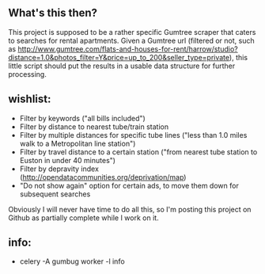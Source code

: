 ## What's this then?

This project is supposed to be a rather specific Gumtree scraper that caters to searches for rental apartments. Given a Gumtree url (filtered or not, such as http://www.gumtree.com/flats-and-houses-for-rent/harrow/studio?distance=1.0&photos_filter=Y&price=up_to_200&seller_type=private), this little script should put the results in a usable data structure for further processing.

## wishlist:

- Filter by keywords ("all bills included")
- Filter by distance to nearest tube/train station
- Filter by multiple distances for specific tube lines ("less than 1.0 miles walk to a Metropolitan line station")
- Filter by travel distance to a certain station ("from nearest tube station to Euston in under 40 minutes")
- Filter by depravity index (http://opendatacommunities.org/deprivation/map)
- "Do not show again" option for certain ads, to move them down for subsequent searches

Obviously I will never have time to do all this, so I'm posting this project on Github as partially complete while I work on it.

## info:

- celery -A gumbug worker -l info
